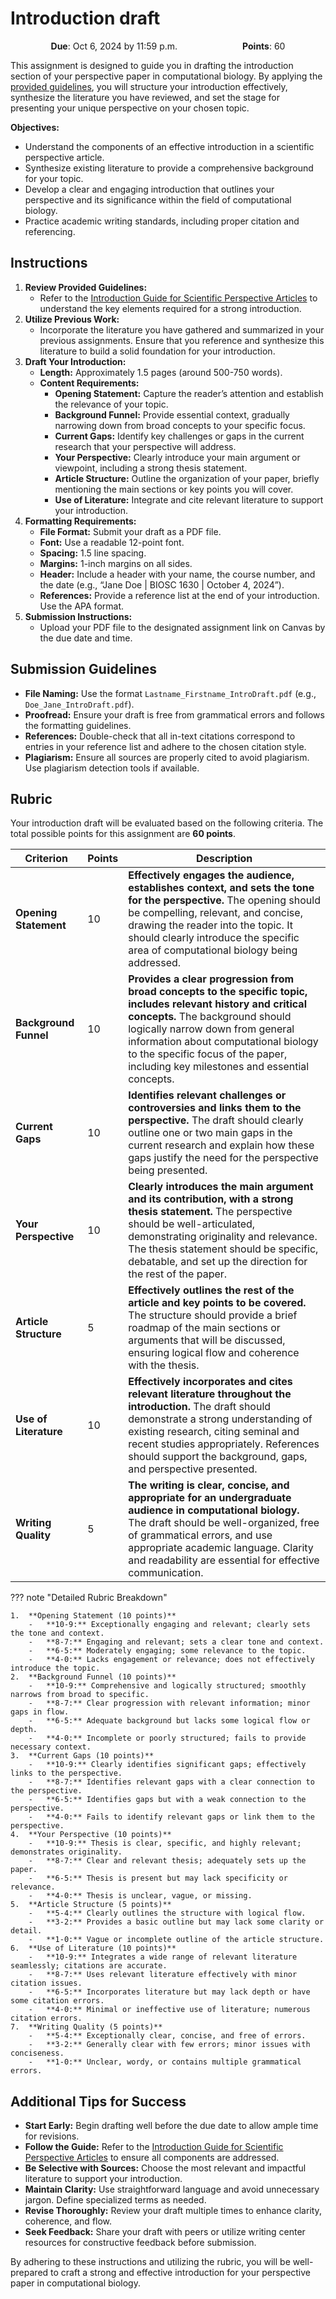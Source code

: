 # Introduction draft

<p style="text-align: center;">
    <object hspace="50">
        <strong>Due</strong></a>: Oct 6, 2024 by 11:59 p.m.
    </object>
    <object hspace="50">
        <strong>Points</strong></a>: 60
    </object>
</p>

This assignment is designed to guide you in drafting the introduction section of your perspective paper in computational biology.
By applying the [provided guidelines](/assessments/paper/guidelines/components/intro/), you will structure your introduction effectively, synthesize the literature you have reviewed, and set the stage for presenting your unique perspective on your chosen topic.

**Objectives:**

-   Understand the components of an effective introduction in a scientific perspective article.
-   Synthesize existing literature to provide a comprehensive background for your topic.
-   Develop a clear and engaging introduction that outlines your perspective and its significance within the field of computational biology.
-   Practice academic writing standards, including proper citation and referencing.

## Instructions

1.  **Review Provided Guidelines:**
     -   Refer to the [Introduction Guide for Scientific Perspective Articles](/assessments/paper/guidelines/components/intro/) to understand the key elements required for a strong introduction.
2.  **Utilize Previous Work:**
    -   Incorporate the literature you have gathered and summarized in your previous assignments. Ensure that you reference and synthesize this literature to build a solid foundation for your introduction.
3.  **Draft Your Introduction:**
    -   **Length:** Approximately 1.5 pages (around 500-750 words).
    -   **Content Requirements:**
        -   **Opening Statement:** Capture the reader’s attention and establish the relevance of your topic.
        -   **Background Funnel:** Provide essential context, gradually narrowing down from broad concepts to your specific focus.
        -   **Current Gaps:** Identify key challenges or gaps in the current research that your perspective will address.
        -   **Your Perspective:** Clearly introduce your main argument or viewpoint, including a strong thesis statement.
        -   **Article Structure:** Outline the organization of your paper, briefly mentioning the main sections or key points you will cover.
        -   **Use of Literature:** Integrate and cite relevant literature to support your introduction.
4.  **Formatting Requirements:**
    -   **File Format:** Submit your draft as a PDF file.
    -   **Font:** Use a readable 12-point font.
    -   **Spacing:** 1.5 line spacing.
    -   **Margins:** 1-inch margins on all sides.
    -   **Header:** Include a header with your name, the course number, and the date (e.g., “Jane Doe | BIOSC 1630 | October 4, 2024”).
    -   **References:** Provide a reference list at the end of your introduction. Use the APA format.
5.  **Submission Instructions:**
    -   Upload your PDF file to the designated assignment link on Canvas by the due date and time.

## Submission Guidelines

-   **File Naming:** Use the format `Lastname_Firstname_IntroDraft.pdf` (e.g., `Doe_Jane_IntroDraft.pdf`).
-   **Proofread:** Ensure your draft is free from grammatical errors and follows the formatting guidelines.
-   **References:** Double-check that all in-text citations correspond to entries in your reference list and adhere to the chosen citation style.
-   **Plagiarism:** Ensure all sources are properly cited to avoid plagiarism. Use plagiarism detection tools if available.

## Rubric

Your introduction draft will be evaluated based on the following criteria. The total possible points for this assignment are **60 points**.

| **Criterion**          | **Points** | **Description**                                                                                                                                                                                                                                                                                       |
|------------------------|------------|-------------------------------------------------------------------------------------------------------------------------------------------------------------------------------------------------------------------------------------------------------------------------------------------------------|
| **Opening Statement**  | 10         | **Effectively engages the audience, establishes context, and sets the tone for the perspective.** The opening should be compelling, relevant, and concise, drawing the reader into the topic. It should clearly introduce the specific area of computational biology being addressed.                         |
| **Background Funnel**  | 10         | **Provides a clear progression from broad concepts to the specific topic, includes relevant history and critical concepts.** The background should logically narrow down from general information about computational biology to the specific focus of the paper, including key milestones and essential concepts.|
| **Current Gaps**       | 10         | **Identifies relevant challenges or controversies and links them to the perspective.** The draft should clearly outline one or two main gaps in the current research and explain how these gaps justify the need for the perspective being presented.                                                     |
| **Your Perspective**   | 10         | **Clearly introduces the main argument and its contribution, with a strong thesis statement.** The perspective should be well-articulated, demonstrating originality and relevance. The thesis statement should be specific, debatable, and set up the direction for the rest of the paper.                |
| **Article Structure**  | 5          | **Effectively outlines the rest of the article and key points to be covered.** The structure should provide a brief roadmap of the main sections or arguments that will be discussed, ensuring logical flow and coherence with the thesis.                                                               |
| **Use of Literature**  | 10         | **Effectively incorporates and cites relevant literature throughout the introduction.** The draft should demonstrate a strong understanding of existing research, citing seminal and recent studies appropriately. References should support the background, gaps, and perspective presented.                 |
| **Writing Quality**    | 5          | **The writing is clear, concise, and appropriate for an undergraduate audience in computational biology.** The draft should be well-organized, free of grammatical errors, and use appropriate academic language. Clarity and readability are essential for effective communication.                    |

??? note "Detailed Rubric Breakdown"

    1.  **Opening Statement (10 points)**
        -   **10-9:** Exceptionally engaging and relevant; clearly sets the tone and context.
        -   **8-7:** Engaging and relevant; sets a clear tone and context.
        -   **6-5:** Moderately engaging; some relevance to the topic.
        -   **4-0:** Lacks engagement or relevance; does not effectively introduce the topic.
    2.  **Background Funnel (10 points)**
        -   **10-9:** Comprehensive and logically structured; smoothly narrows from broad to specific.
        -   **8-7:** Clear progression with relevant information; minor gaps in flow.
        -   **6-5:** Adequate background but lacks some logical flow or depth.
        -   **4-0:** Incomplete or poorly structured; fails to provide necessary context.
    3.  **Current Gaps (10 points)**
        -   **10-9:** Clearly identifies significant gaps; effectively links to the perspective.
        -   **8-7:** Identifies relevant gaps with a clear connection to the perspective.
        -   **6-5:** Identifies gaps but with a weak connection to the perspective.
        -   **4-0:** Fails to identify relevant gaps or link them to the perspective.
    4.  **Your Perspective (10 points)**
        -   **10-9:** Thesis is clear, specific, and highly relevant; demonstrates originality.
        -   **8-7:** Clear and relevant thesis; adequately sets up the paper.
        -   **6-5:** Thesis is present but may lack specificity or relevance.
        -   **4-0:** Thesis is unclear, vague, or missing.
    5.  **Article Structure (5 points)**
        -   **5-4:** Clearly outlines the structure with logical flow.
        -   **3-2:** Provides a basic outline but may lack some clarity or detail.
        -   **1-0:** Vague or incomplete outline of the article structure.
    6.  **Use of Literature (10 points)**
        -   **10-9:** Integrates a wide range of relevant literature seamlessly; citations are accurate.
        -   **8-7:** Uses relevant literature effectively with minor citation issues.
        -   **6-5:** Incorporates literature but may lack depth or have some citation errors.
        -   **4-0:** Minimal or ineffective use of literature; numerous citation errors.
    7.  **Writing Quality (5 points)**
        -   **5-4:** Exceptionally clear, concise, and free of errors.
        -   **3-2:** Generally clear with few errors; minor issues with conciseness.
        -   **1-0:** Unclear, wordy, or contains multiple grammatical errors.

## Additional Tips for Success

-   **Start Early:** Begin drafting well before the due date to allow ample time for revisions.
-   **Follow the Guide:** Refer to the [Introduction Guide for Scientific Perspective Articles](/assessments/paper/guidelines/components/intro/) to ensure all components are addressed.
-   **Be Selective with Sources:** Choose the most relevant and impactful literature to support your introduction.
-   **Maintain Clarity:** Use straightforward language and avoid unnecessary jargon. Define specialized terms as needed.
-   **Revise Thoroughly:** Review your draft multiple times to enhance clarity, coherence, and flow.
-   **Seek Feedback:** Share your draft with peers or utilize writing center resources for constructive feedback before submission.

By adhering to these instructions and utilizing the rubric, you will be well-prepared to craft a strong and effective introduction for your perspective paper in computational biology.
